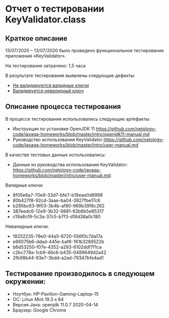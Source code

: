 # Отчет о тестировании KeyValidator.class

## Краткое описание
13/07/2020 – 13/07/2020 было проведено функциональное тестирование приложения «KeyValidator».

На тестирование затрачено: 1,5 часа

В результате тестирования выявлены следующие дефекты:

* [Не валидируются валидные ключи](https://github.com/Anastasia-Rybak-2044/Java-Hometask-1.1/issues/9)
* [Валидируется невалидный ключ](https://github.com/Anastasia-Rybak-2044/Java-Hometask-1.1/issues/10)


## Описание процесса тестирования

В процессе тестирования использовались следующие артефакты:

* Инструкция по установке OpenJDK 11
https://github.com/netology-code/javaqa-homeworks/blob/master/intro/openjdk11-manual.md
* Руководство использования KeyValidator
https://github.com/netology-code/javaqa-homeworks/blob/master/intro/user-manual.md

В качестве тестовых данных использовались: 

* Данные из руководства использования KeyValidator:
https://github.com/netology-code/javaqa-homeworks/blob/master/intro/user-manual.md:

Валидные ключи:

* 8f05e6a7-70e9-33d7-bfe7-b19eae0d8998
* 80b427f8-92cd-3aae-ba04-3927fbe17c6
* b295bc63-9f03-3b4b-af80-969b39f8c262
* 387eedc6-12e9-3b32-9881-63b6b5e85317
* c19a8cf9-5c3a-37c5-b7f3-d16d38a0c180

Невалидные ключи:

* 18252235-78e0-44a5-8720-556f0c7da17a
* e66075b6-ddad-445e-baf6-161b3289522b
* b6d53250-f07e-4352-a293-6102ddf7f1ca
* c2bc778a-1cb9-46c6-b435-0489649d2a42
* 2fb98b44-93e7-3bdd-a2ad-79347bfe4ad1

## Тестирование производилось в следующем окружении:

* Ноутбук: HP-Pavilion-Gaming-Laptop-15
* ОС: Linux Mint 19.3 x 64
* Версия Java: openjdk 11.0.7 2020-04-14
* Браузер: Google Chrome
